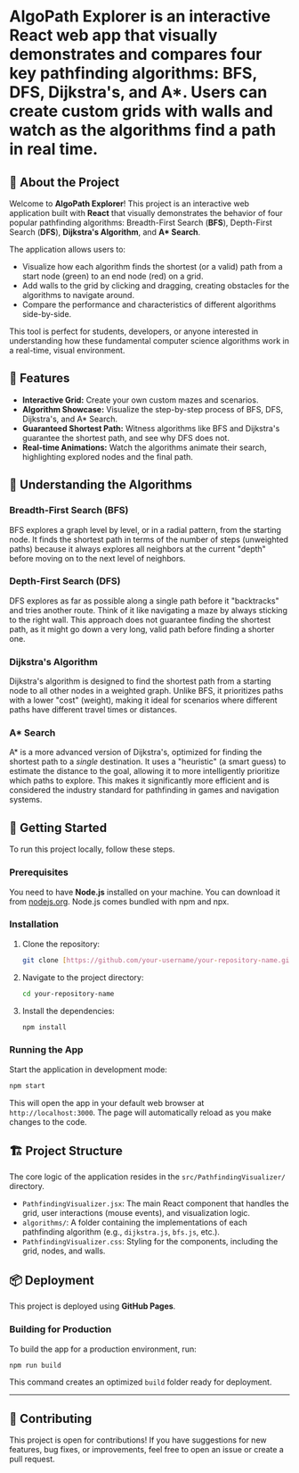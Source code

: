 # AlgoPath Explorer is an interactive React web app that visually demonstrates and compares four key pathfinding algorithms: BFS, DFS, Dijkstra's, and A*. Users can create custom grids with walls and watch as the algorithms find a path in real time.

## 🚀 About the Project

Welcome to **AlgoPath Explorer**! This project is an interactive web application built with **React** that visually demonstrates the behavior of four popular pathfinding algorithms: Breadth-First Search (**BFS**), Depth-First Search (**DFS**), **Dijkstra's Algorithm**, and **A\* Search**.

The application allows users to:
* Visualize how each algorithm finds the shortest (or a valid) path from a start node (green) to an end node (red) on a grid.
* Add walls to the grid by clicking and dragging, creating obstacles for the algorithms to navigate around.
* Compare the performance and characteristics of different algorithms side-by-side.

This tool is perfect for students, developers, or anyone interested in understanding how these fundamental computer science algorithms work in a real-time, visual environment.

## 🌟 Features

* **Interactive Grid:** Create your own custom mazes and scenarios.
* **Algorithm Showcase:** Visualize the step-by-step process of BFS, DFS, Dijkstra's, and A\* Search.
* **Guaranteed Shortest Path:** Witness algorithms like BFS and Dijkstra's guarantee the shortest path, and see why DFS does not.
* **Real-time Animations:** Watch the algorithms animate their search, highlighting explored nodes and the final path.

## 🧠 Understanding the Algorithms

### **Breadth-First Search (BFS)**
BFS explores a graph level by level, or in a radial pattern, from the starting node. It finds the shortest path in terms of the number of steps (unweighted paths) because it always explores all neighbors at the current "depth" before moving on to the next level of neighbors.

### **Depth-First Search (DFS)**
DFS explores as far as possible along a single path before it "backtracks" and tries another route. Think of it like navigating a maze by always sticking to the right wall. This approach does not guarantee finding the shortest path, as it might go down a very long, valid path before finding a shorter one.

### **Dijkstra's Algorithm**
Dijkstra's algorithm is designed to find the shortest path from a starting node to all other nodes in a weighted graph. Unlike BFS, it prioritizes paths with a lower "cost" (weight), making it ideal for scenarios where different paths have different travel times or distances.

### **A\* Search**
A\* is a more advanced version of Dijkstra's, optimized for finding the shortest path to a *single* destination. It uses a "heuristic" (a smart guess) to estimate the distance to the goal, allowing it to more intelligently prioritize which paths to explore. This makes it significantly more efficient and is considered the industry standard for pathfinding in games and navigation systems.

## 🏃 Getting Started

To run this project locally, follow these steps.

### Prerequisites

You need to have **Node.js** installed on your machine. You can download it from [nodejs.org](https://nodejs.org/). Node.js comes bundled with npm and npx.

### Installation

1.  Clone the repository:
    ```bash
    git clone [https://github.com/your-username/your-repository-name.git](https://github.com/your-username/your-repository-name.git)
    ```
2.  Navigate to the project directory:
    ```bash
    cd your-repository-name
    ```
3.  Install the dependencies:
    ```bash
    npm install
    ```

### Running the App

Start the application in development mode:
```bash
npm start
```
This will open the app in your default web browser at `http://localhost:3000`. The page will automatically reload as you make changes to the code.

## 🏗️ Project Structure

The core logic of the application resides in the `src/PathfindingVisualizer/` directory.

* `PathfindingVisualizer.jsx`: The main React component that handles the grid, user interactions (mouse events), and visualization logic.
* `algorithms/`: A folder containing the implementations of each pathfinding algorithm (e.g., `dijkstra.js`, `bfs.js`, etc.).
* `PathfindingVisualizer.css`: Styling for the components, including the grid, nodes, and walls.

## 📦 Deployment

This project is deployed using **GitHub Pages**.

### Building for Production

To build the app for a production environment, run:
```bash
npm run build
```
This command creates an optimized `build` folder ready for deployment.

---

## 🤝 Contributing

This project is open for contributions! If you have suggestions for new features, bug fixes, or improvements, feel free to open an issue or create a pull request.


